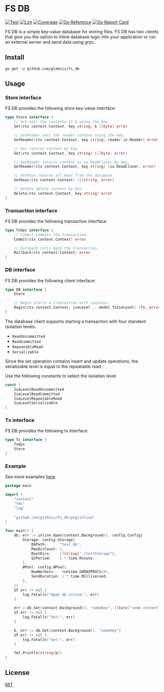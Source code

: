 # FS DB

[![Test](https://github.com/glebziz/fs_db/actions/workflows/test.yml/badge.svg)](https://github.com/glebziz/fs_db/actions/workflows/test.yml)
[![Lint](https://github.com/glebziz/fs_db/actions/workflows/lint.yml/badge.svg)](https://github.com/glebziz/fs_db/actions/workflows/lint.yml)
[![Coverage](https://codecov.io/gh/glebziz/fs_db/branch/master/graph/badge.svg?token=CIBKI0F59J)](https://codecov.io/gh/glebziz/fs_db/)
[![Go Reference](https://pkg.go.dev/badge/github.com/glebziz/fs_db.svg)](https://pkg.go.dev/github.com/glebziz/fs_db)
[![Go Report Card](https://goreportcard.com/badge/github.com/glebziz/fs_db)](https://goreportcard.com/report/github.com/glebziz/fs_db)

FS DB is a simple key-value database for storing files. FS DB has two clients that give you the option to
inline database logic into your application or run an external server and send data using grpc. 

## Install

```shell
go get -u github.com/glebziz/fs_db
```

## Usage

### Store interface

FS DB provides the following store key-value interface:
```go
type Store interface {
	// Set sets the contents of b using the key. 
	Set(ctx context.Context, key string, b []byte) error

	// SetReader sets the reader content using the key. 
	SetReader(ctx context.Context, key string, reader io.Reader) error

	// Get returns content by key. 
	Get(ctx context.Context, key string) ([]byte, error)

	// GetReader returns content as io.ReadCloser by key. 
	GetReader(ctx context.Context, key string) (io.ReadCloser, error)

	// GetKeys returns all keys from the database. 
	GetKeys(ctx context.Context) ([]string, error)

	// Delete delete content by key. 
	Delete(ctx context.Context, key string) error
}
```

### Transaction interface

FS DB provides the following transaction interface:
```go
type TxOps interface {
	// Commit commits the transaction. 
	Commit(ctx context.Context) error

	// Rollback rolls back the transaction. 
	Rollback(ctx context.Context) error
}
```

### DB interface

FS DB provides the following client interface:
```go
type DB interface {
	Store

	// Begin starts a transaction with isoLevel. 
	Begin(ctx context.Context, isoLevel ...model.TxIsoLevel) (Tx, error)
}
```

The database client supports starting a transaction with four standard isolation levels:
* `ReadUncommitted`
* `ReadCommitted`
* `RepeatableRead`
* `Serializable`

Since the set operation contains insert and update operations, the serializable level is equal to the repeatable read.

Use the following constants to select the isolation level:
```go
const (
	IsoLevelReadUncommitted
	IsoLevelReadCommitted
	IsoLevelRepeatableRead
	IsoLevelSerializable
)
```

### Tx interface

FS DB provides the following tx interface:
```go
type Tx interface {
	TxOps
	Store
}
```

### Example

See more examples [here](https://github.com/glebziz/fs_db/tree/master/example/).

```go
package main

import (
	"context"
	"fmt"
	"log"
	
	"github.com/glebziz/fs_db/pkg/inline"
)

func main() {
	db, err := inline.Open(context.Background(), config.Config{
		Storage: config.Storage{
			DbPath:      "test_db",
			MaxDirCount: 1,
			RootDirs:    []string{"./testStorage"},
			GCPeriod:    1 * time.Minute,
		},
		WPool: config.WPool{
			NumWorkers:   runtime.GOMAXPROCS(0),
			SendDuration: 1 * time.Millisecond,
		},
	})
	if err != nil {
		log.Fatalln("Open db inline:", err)
	}

	err = db.Set(context.Background(), "someKey", []byte("some content"))
	if err != nil {
		log.Fatalln("Set:", err)
	}

	b, err := db.Get(context.Background(), "someKey")
	if err != nil {
		log.Fatalln("Get:", err)
	}

	fmt.Println(string(b))
}
```

## License

[MIT](https://choosealicense.com/licenses/mit/)
